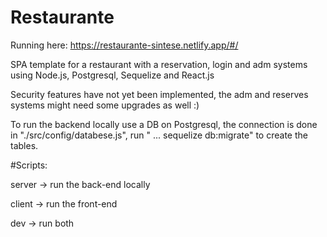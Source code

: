 # Restaurante

Running here: https://restaurante-sintese.netlify.app/#/

<p>SPA template for a restaurant with a reservation, login and adm systems using Node.js, Postgresql, Sequelize and React.js</p>

<p>Security features have not yet been implemented, the adm and reserves systems might need some upgrades as well :)</p>

<p>To run the backend locally use a DB on Postgresql, the connection is done in "./src/config/databese.js", run  " ... sequelize db:migrate" to create the tables.</p>

#Scripts:
<p>server -> run the back-end locally</p>
<p>client -> run the front-end</p>
<p>dev -> run both</p>
